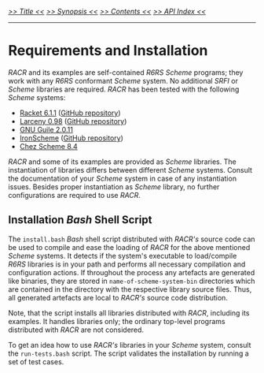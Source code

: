 _[>> Title <<](title.md) [>> Synopsis <<](synopsis.md) [>> Contents <<](contents.md) [>> API Index <<](api-index.md)_
___

# Requirements and Installation

_RACR_ and its examples are self-contained _R6RS Scheme_ programs; they work with any _R6RS_ conformant _Scheme_ system. No additional _SRFI_ or _Scheme_ libraries are required. _RACR_ has been tested with the following _Scheme_ systems:
  * [Racket 6.1.1](http://www.racket-lang.org/) ([GitHub repository](https://github.com/plt/racket))
  * [Larceny 0.98](http://www.larcenists.org) ([GitHub repository](https://github.com/larcenists/larceny))
  * [GNU Guile 2.0.11](http://www.gnu.org/software/guile/)
  * [IronScheme](http://ironscheme.codeplex.com) ([GitHub repository](https://github.com/leppie/IronScheme))
  * [Chez Scheme 8.4](http://www.scheme.com/)

_RACR_ and some of its examples are provided as _Scheme_ libraries. The instantiation of libraries differs between different _Scheme_ systems. Consult the documentation of your _Scheme_ system in case of any instantiation issues. Besides proper instantiation as _Scheme_ library, no further configurations are required to use _RACR_.

## Installation _Bash_ Shell Script

The `install.bash` _Bash_ shell script distributed with _RACR's_ source code can be used to compile and ease the loading of _RACR_ for the above mentioned _Scheme_ systems. It detects if the system's executable to load/compile _R6RS_ libraries is in your path and performs all necessary compilation and configuration actions. If throughout the process any artefacts are generated like binaries, they are stored in `name-of-scheme-system-bin` directories which are contained in the directory with the respective library source files. Thus, all generated artefacts are local to _RACR's_ source code distribution.

Note, that the script installs all libraries distributed with _RACR_, including its examples. It handles libraries only; the ordinary top-level programs distributed with _RACR_ are not considered.

To get an idea how to use _RACR's_ libraries in your _Scheme_ system, consult the `run-tests.bash` script. The script validates the installation by running a set of test cases.
